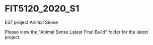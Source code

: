 # FIT5120_2020_S1

E37 project Animal Sense

Please view the "Animal Sense Latest Final Build" folder for the latest project.